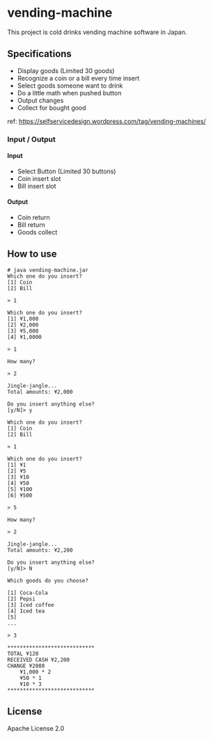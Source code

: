 # vending-machine

This project is cold drinks vending machine software in Japan.  

## Specifications

* Display goods (Limited 30 goods)
* Recognize a coin or a bill every time insert 
* Select goods someone want to drink
* Do a little math when pushed button
* Output changes
* Collect for bought good

ref: https://selfservicedesign.wordpress.com/tag/vending-machines/

### Input / Output

#### Input 

* Select Button (Limited 30 buttons)
* Coin insert slot
* Bill insert slot

#### Output

* Coin return
* Bill return
* Goods collect

## How to use

```
# java vending-machine.jar
Which one do you insert?
[1] Coin
[2] Bill

> 1

Which one do you insert?
[1] ¥1,000
[2] ¥2,000
[3] ¥5,000
[4] ¥1,0000

> 1

How many?

> 2

Jingle-jangle...
Total amounts: ¥2,000

Do you insert anything else?
[y/N]> y

Which one do you insert?
[1] Coin
[2] Bill

> 1

Which one do you insert?
[1] ¥1
[2] ¥5
[3] ¥10
[4] ¥50
[5] ¥100
[6] ¥500

> 5

How many?

> 2

Jingle-jangle...
Total amounts: ¥2,200 

Do you insert anything else?
[y/N]> N

Which goods do you choose?

[1] Coca-Cola
[2] Pepsi
[3] Iced coffee
[4] Iced tea
[5]
...

> 3

****************************
TOTAL ¥120
RECEIVED CASH ¥2,200
CHANGE ¥2080
    ¥1,000 * 2
    ¥50 * 1
    ¥10 * 3
****************************

```

## License

Apache License 2.0